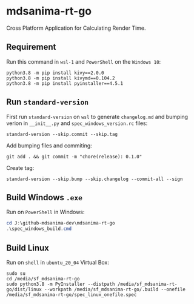 # mdsanima-rt-go

Cross Platform Application for Calculating Render Time.

## Requirement

Run this command in `wsl-1` and `PowerShell` on the `Windows 10`:

```shell
python3.8 -m pip install kivy==2.0.0
python3.8 -m pip install kivymd==0.104.2
python3.8 -m pip install pyinstaller==4.5.1
```

## Run `standard-version`

First run `standard-version` on `wsl` to generate `changelog.md` and bumping
verion in `__init__.py` and `spec_windows_version.rc` files:

```shell
standard-version --skip.commit --skip.tag
```

Add bumping files and commiting:

```shell
git add . && git commit -m "chore(release): 0.1.0"
```

Create tag:

```shell
standard-version --skip.bump --skip.changelog --commit-all --sign
```

## Build Windows `.exe`

Run on `PowerShell` in Windows:

```PowerShell
cd J:\github-mdsanima-dev\mdsanima-rt-go
.\spec_windows_build.cmd
```

## Build Linux

Run on `shell` in `ubuntu_20_04` Virtual Box:

```shell
sudo su
cd /media/sf_mdsanima-rt-go
sudo python3.8 -m PyInstaller --distpath /media/sf_mdsanima-rt-go/dist/linux --workpath /media/sf_mdsanima-rt-go/.build --onefile /media/sf_mdsanima-rt-go/spec_linux_onefile.spec
```
